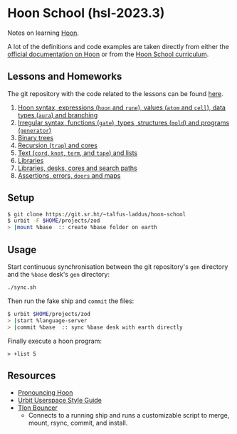 # Hoon School (hsl-2023.3)

Notes on learning [Hoon](https://developers.urbit.org/reference/hoon/overview).

A lot of the definitions and code examples are taken directly from either the [official documentation on Hoon](https://developers.urbit.org/reference/hoon/overview) or from the [Hoon School curriculum](https://developers.urbit.org/guides/core/hoon-school/A-intro).

## Lessons and Homeworks

The git repository with the code related to the lessons can be found [here](https://git.sr.ht/~talfus-laddus/hoon-school).

1. [Hoon syntax, expressions (`hoon` and `rune`), values (`atom` and `cell`), data types (`aura`) and branching](notes/1-hoon-rune-atom-cell-aura.md)
2. [Irregular syntax, functions (`gate`), types, structures (`mold`) and programs (`generator`)](notes/2-gate-mold-generator.md)
3. [Binary trees](notes/3-tree-addresses.md)
4. [Recursion (`trap`) and cores](notes/hsl-3-2.md)
5. [Text (`cord`, `knot`, `term`, and `tape`) and lists](notes/5-text-lists.md)
6. [Libraries](notes/6-libraries.md)
7. [Libraries, desks, cores and search paths](notes/hsl-5.md)
8. [Assertions, errors, `doors` and maps](notes/hsl-6.md)

## Setup

```bash
$ git clone https://git.sr.ht/~talfus-laddus/hoon-school
$ urbit -F $HOME/projects/zod
> |mount %base  :: create %base folder on earth
```

## Usage

Start continuous synchronisation between the git repository's `gen` directory and the `%base` desk's `gen` directory:
```bash
./sync.sh
```

Then run the fake ship and `commit` the files:
```bash
$ urbit $HOME/projects/zod
> |start %language-server
> |commit %base  :: sync %base desk with earth directly
```

Finally execute a hoon program:
```dojo
> +list 5
```

## Resources

- [Pronouncing Hoon](pronouncing-hoon.md)
- [Urbit Userspace Style Guide](https://www.ajlamarc.com/blog/2023-02-26-urbit-style/)
- [Tlon Bouncer](https://github.com/tloncorp/bouncer)
    - Connects to a running ship and runs a customizable script to merge, mount, rsync, commit, and install.
